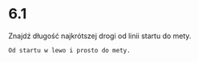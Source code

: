 # 6.1

Znajdź długość najkrótszej drogi od linii startu do mety.

```text
Od startu w lewo i prosto do mety.
```
